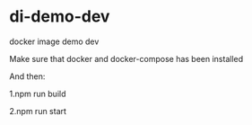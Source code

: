 # di-demo-dev
docker image demo dev

Make sure that docker and docker-compose has been installed

And then:

1.npm run build

2.npm run start

